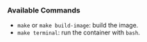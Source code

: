 ### Available Commands
* `make` or `make build-image`: build the image.
* `make terminal`: run the container with `bash`.

